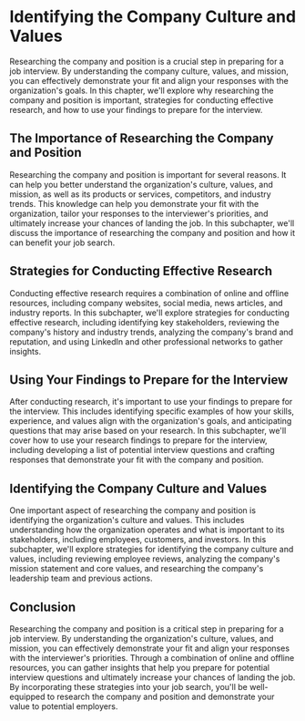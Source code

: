 Identifying the Company Culture and Values
===========================================================================================

Researching the company and position is a crucial step in preparing for a job interview. By understanding the company culture, values, and mission, you can effectively demonstrate your fit and align your responses with the organization's goals. In this chapter, we'll explore why researching the company and position is important, strategies for conducting effective research, and how to use your findings to prepare for the interview.

The Importance of Researching the Company and Position
------------------------------------------------------

Researching the company and position is important for several reasons. It can help you better understand the organization's culture, values, and mission, as well as its products or services, competitors, and industry trends. This knowledge can help you demonstrate your fit with the organization, tailor your responses to the interviewer's priorities, and ultimately increase your chances of landing the job. In this subchapter, we'll discuss the importance of researching the company and position and how it can benefit your job search.

Strategies for Conducting Effective Research
--------------------------------------------

Conducting effective research requires a combination of online and offline resources, including company websites, social media, news articles, and industry reports. In this subchapter, we'll explore strategies for conducting effective research, including identifying key stakeholders, reviewing the company's history and industry trends, analyzing the company's brand and reputation, and using LinkedIn and other professional networks to gather insights.

Using Your Findings to Prepare for the Interview
------------------------------------------------

After conducting research, it's important to use your findings to prepare for the interview. This includes identifying specific examples of how your skills, experience, and values align with the organization's goals, and anticipating questions that may arise based on your research. In this subchapter, we'll cover how to use your research findings to prepare for the interview, including developing a list of potential interview questions and crafting responses that demonstrate your fit with the company and position.

Identifying the Company Culture and Values
------------------------------------------

One important aspect of researching the company and position is identifying the organization's culture and values. This includes understanding how the organization operates and what is important to its stakeholders, including employees, customers, and investors. In this subchapter, we'll explore strategies for identifying the company culture and values, including reviewing employee reviews, analyzing the company's mission statement and core values, and researching the company's leadership team and previous actions.

Conclusion
----------

Researching the company and position is a critical step in preparing for a job interview. By understanding the organization's culture, values, and mission, you can effectively demonstrate your fit and align your responses with the interviewer's priorities. Through a combination of online and offline resources, you can gather insights that help you prepare for potential interview questions and ultimately increase your chances of landing the job. By incorporating these strategies into your job search, you'll be well-equipped to research the company and position and demonstrate your value to potential employers.
